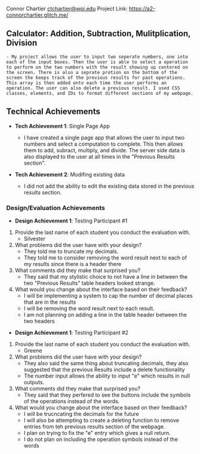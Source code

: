 Connor Chartier
ctchartier@wpi.edu
Project Link: https://a2-connorchartier.glitch.me/

## Calculator: Addition, Subtraction, Mulitplication, Division
    - My project allows the user to input two seperate numbers, one into each of the input boxes. Then the user is able to select a operation to perform on the two numbers with the result showing up centered on the screen. There is also a seprate protion on the bottom of the screen the keeps track of the previous results for past operations. This array is then added onto each time the user performs an operation. The user can also delete a previous result. I used CSS classes, elements, and IDs to format different sections of my webpage.

## Technical Achievements
- **Tech Achievement 1**: Single Page App
    - I have created a single page app that allows the user to input two numbers and select a computation to complete. This then allows them to add, subract, multiply, and divide. The server side data is also displayed to the user at all times in the "Previous Results section".

- **Tech Achievement 2**: Modifing existing data
    - I did not add the ability to edit the existing data stored in the previous results section.

### Design/Evaluation Achievements
- **Design Achievement 1**: Testing Participant #1
1. Provide the last name of each student you conduct the evaluation with.
    - Silvester
2. What problems did the user have with your design?
    - They told me to truncate my decimals.
    - They told me to consider removing the word result next to each of my results since there is a header there
3. What comments did they make that surprised you?
    - They said that my stylistic choice to not have a line in between the two "Previous Results" table headers looked strange.
4. What would you change about the interface based on their feedback?
    - I will be implementing a system to cap the number of decimal places that are in the results
    - I will be removing the word result next to each result.
    - I am not planning on adding a line in the table header between the two headers
- **Design Achievement 1**: Testing Participant #2
1. Provide the last name of each student you conduct the evaluation with.
    - Greene
2. What problems did the user have with your design?
    - They also said the same thing about truncating decimals, they also suggested that the previous Results include a delete functionality
    - The number input allows the ability to input "e" which results in null outputs.
3. What comments did they make that surprised you?
    - They said that they perfered to see the buttons include the symbols of the operations instead of the words.
4. What would you change about the interface based on their feedback?
    - I will be trucncating the decimals for the future
    - I will also be attempting to create a deleting function to remove entries from teh previous results section of the webpage.
    - I plan on trying to fix the "e" entry which gives a null return.
    - I do not plan on including the operation symbols instead of the words
